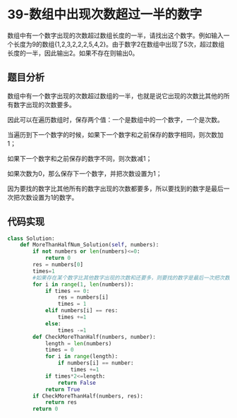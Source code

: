 # 39-数组中出现次数超过一半的数字

数组中有一个数字出现的次数超过数组长度的一半，请找出这个数字。例如输入一个长度为9的数组{1,2,3,2,2,2,5,4,2}。由于数字2在数组中出现了5次，超过数组长度的一半，因此输出2。如果不存在则输出0。

## 题目分析

数组中有一个数字出现的次数超过数组的一半，也就是说它出现的次数比其他的所有数字出现的次数要多。

因此可以在遍历数组时，保存两个值：一个是数组中的一个数字，一个是次数。

当遍历到下一个数字的时候，如果下一个数字和之前保存的数字相同，则次数加1；

如果下一个数字和之前保存的数字不同，则次数减1；

如果次数为0，那么保存下一个数字，并把次数设置为1；

因为要找的数字比其他所有的数字出现的次数都要多，所以要找到的数字是最后一次把次数设置为1的数字。

## 代码实现

```python
class Solution:
    def MoreThanHalfNum_Solution(self, numbers):
        if not numbers or len(numbers)<=0:
            return 0
        res = numbers[0]
        times=1
        #如果存在某个数字比其他数字出现的次数和还要多，则要找的数字是最后一次把次数设置1时对应的数字
        for i in range(1, len(numbers)):
            if times == 0:
                res = numbers[i]
                times = 1
            elif numbers[i] == res:
                times +=1
            else:
                times -=1
    	def CheckMoreThanHalf(numbers, number):
            length = len(numbers)
            times = 0
            for i in range(length):
                if numbers[i] == number:
                    times +=1
            if times*2<=length:
                return False
            return True
        if CheckMoreThanHalf(numbers, res):
            return res
        return 0
```

